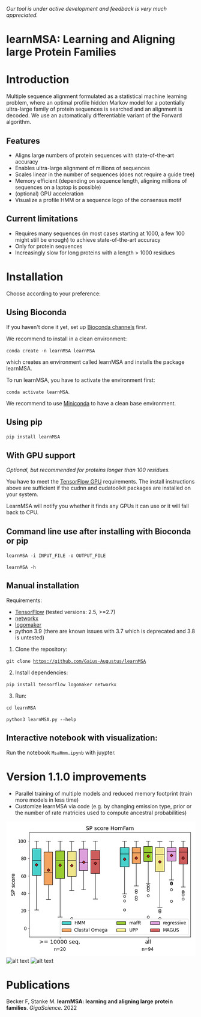 *Our tool is under active development and feedback is very much appreciated.*

# learnMSA: Learning and Aligning large Protein Families

# Introduction
Multiple sequence alignment formulated as a statistical machine learning problem, where an optimal profile hidden Markov model for a potentially ultra-large family of protein sequences is searched and an alignment is decoded. We use an automatically differentiable variant of the Forward algorithm.

## Features

- Aligns large numbers of protein sequences with state-of-the-art accuracy
- Enables ultra-large alignment of millions of sequences 
- Scales linear in the number of sequences (does not require a guide tree)
- Memory efficient (depending on sequence length, aligning millions of sequences on a laptop is possible)
- (optional) GPU acceleration 
- Visualize a profile HMM or a sequence logo of the consensus motif

## Current limitations

- Requires many sequences (in most cases starting at 1000, a few 100 might still be enough) to achieve state-of-the-art accuracy
- Only for protein sequences
- Increasingly slow for long proteins with a length > 1000 residues

# Installation

Choose according to your preference:

## Using Bioconda
  
  If you haven't done it yet, set up [Bioconda channels](https://bioconda.github.io/) first.
  
  We recommend to install in a clean environment:
  
  <code>conda create -n learnMSA learnMSA</code>
  
  which creates an environment called learnMSA and installs the package learnMSA.
  
  To run learnMSA, you have to activate the environment first:
  
  <code>conda activate learnMSA</code>.
  
  We recommend to use [Miniconda](https://docs.conda.io/en/latest/miniconda.html) to have a clean base environment.

## Using pip

  <code>pip install learnMSA</code>
  
## With GPU support

*Optional, but recommended for proteins longer than 100 residues.*

You have to meet the [TensorFlow GPU](https://www.tensorflow.org/install/gpu) requirements. The install instructions above are sufficient if the cudnn and cudatoolkit packages are installed on your system.

LearnMSA will notify you whether it finds any GPUs it can use or it will fall back to CPU.

## Command line use after installing with Bioconda or pip

<code>learnMSA -i INPUT_FILE -o OUTPUT_FILE</code>
  
<code>learnMSA -h</code>

## Manual installation

Requirements:
- [TensorFlow](https://github.com/tensorflow/tensorflow) (tested versions: 2.5, >=2.7)
- [networkx](https://networkx.org/) 
- [logomaker](https://logomaker.readthedocs.io/en/latest/) 
- python 3.9 (there are known issues with 3.7 which is deprecated and 3.8 is untested)

1. Clone the repository: 

  <code>git clone https://github.com/Gaius-Augustus/learnMSA</code>
  
2. Install dependencies:

  <code>pip install tensorflow logomaker networkx</code>
  
3. Run:

  <code>cd learnMSA</code>
  
  <code>python3 learnMSA.py --help</code>
  

## Interactive notebook with visualization:

Run the notebook <code>MsaHmm.ipynb</code> with juypter.

# Version 1.1.0 improvements

- Parallel training of multiple models and reduced memory footprint (train more models in less time)
- Customize learnMSA via code (e.g. by changing emission type, prior or the number of rate matricies used to compute ancestral probabilities)

![alt text](https://github.com/Ung0d/MSA-HMM-Analysis/blob/main/fig/boxplots_sp_homfam.png?raw=true)
![alt text](https://github.com/Ung0d/MSA-HMM-Analysis/blob/main/fig/learnMSA_fast_comparison.png?raw=true)
![alt text](https://github.com/Ung0d/MSA-HMM-Analysis/blob/main/fig/learnMSA_fast_comparison_large.png?raw=true)

# Publications

Becker F, Stanke M. **learnMSA: learning and aligning large protein families**. *GigaScience*. 2022
